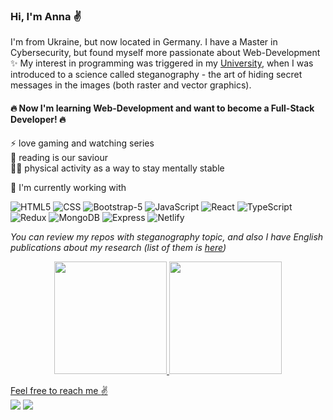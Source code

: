 ### Hi, I'm Anna ✌️

I'm from Ukraine, but now located in Germany. 
I have a Master in Cybersecurity, but found myself more passionate about Web-Development ✨
My interest in programming was triggered in my [University](https://karazin.ua/en), when I was introduced to a science called steganography - 
the art of hiding secret messages in the images (both raster and vector graphics).

#### 🔥 Now I'm learning Web-Development and want to become a Full-Stack Developer! 🔥  

⚡ love gaming and watching series  
📖 reading is our saviour  
🤸‍♀️ physical activity as a way to stay mentally stable  

🦾 I'm currently working with

  ![HTML5](https://img.shields.io/badge/HTML5-E34F26?style=for-the-badge&logo=html5&logoColor=white)
  ![CSS](https://img.shields.io/badge/CSS3-1572B6?style=for-the-badge&logo=css3&logoColor=white)
  ![Bootstrap-5](https://img.shields.io/badge/Bootstrap-563D7C?style=for-the-badge&logo=bootstrap&logoColor=white)
  ![JavaScript](https://img.shields.io/badge/JavaScript-323330?style=for-the-badge&logo=javascript&logoColor=F7DF1E)
  ![React](https://img.shields.io/badge/React-20232A?style=for-the-badge&logo=react&logoColor=61DAFB)
  ![TypeScript](https://img.shields.io/badge/TypeScript-007ACC?style=for-the-badge&logo=typescript&logoColor=white)
  ![Redux](https://img.shields.io/badge/Redux-593D88?style=for-the-badge&logo=redux&logoColor=white)
  ![MongoDB](https://img.shields.io/badge/MongoDB-4EA94B?style=for-the-badge&logo=mongodb&logoColor=white)
  ![Express](https://img.shields.io/badge/Express.js-404D59?style=for-the-badge)
  ![Netlify](https://img.shields.io/badge/Netlify-00C7B7?style=for-the-badge&logo=netlify&logoColor=white)

*You can review my repos with steganography topic, and also I have English publications about my research (list of them is [here](https://www.scopus.com/authid/detail.uri?authorId=57208665914))*

<div align="center">
  <a href="https://github.com/AnyaKononchenko">
  <img height="180em" src="https://github-readme-stats.vercel.app/api?username=AnyaKononchenko&show_icons=true&theme=dracula&include_all_commits=true&count_private=true"/>
  <img height="180em" src="https://github-readme-stats.vercel.app/api/top-langs/?username=AnyaKononchenko&layout=compact&langs_count=7&theme=dracula"/>
</div>  
  
  
Feel free to reach me :v:  
 <a href = "mailto:anya.kononchenko@gmail.com"><img src="https://img.shields.io/badge/-Gmail-%23333?style=for-the-badge&logo=gmail&logoColor=white" target="_blank"></a>
 <a href="https://www.linkedin.com/in/anna-kononchenko" target="_blank"><img src="https://img.shields.io/badge/-LinkedIn-%230077B5?style=for-the-badge&logo=linkedin&logoColor=white" target="_blank"></a>
